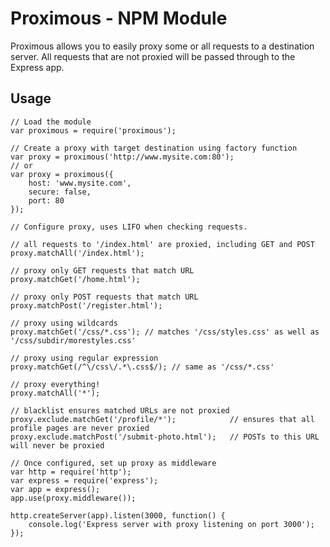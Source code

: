# Proximous - NPM Module

Proximous allows you to easily proxy some or all requests to a destination server. All requests that
are not proxied will be passed through to the Express app.

## Usage

    // Load the module
    var proximous = require('proximous');

    // Create a proxy with target destination using factory function
    var proxy = proximous('http://www.mysite.com:80');
    // or
    var proxy = proximous({
        host: 'www.mysite.com',
        secure: false,
        port: 80
    });

    // Configure proxy, uses LIFO when checking requests.

    // all requests to '/index.html' are proxied, including GET and POST
    proxy.matchAll('/index.html');

    // proxy only GET requests that match URL
    proxy.matchGet('/home.html');

    // proxy only POST requests that match URL
    proxy.matchPost('/register.html');

    // proxy using wildcards
    proxy.matchGet('/css/*.css'); // matches '/css/styles.css' as well as '/css/subdir/morestyles.css'

    // proxy using regular expression
    proxy.matchGet(/^\/css\/.*\.css$/); // same as '/css/*.css'

    // proxy everything!
    proxy.matchAll('*');

    // blacklist ensures matched URLs are not proxied
    proxy.exclude.matchGet('/profile/*');            // ensures that all profile pages are never proxied
    proxy.exclude.matchPost('/submit-photo.html');   // POSTs to this URL will never be proxied

    // Once configured, set up proxy as middleware
    var http = require('http');
    var express = require('express');
    var app = express();
    app.use(proxy.middleware());

    http.createServer(app).listen(3000, function() {
        console.log('Express server with proxy listening on port 3000');
    });
